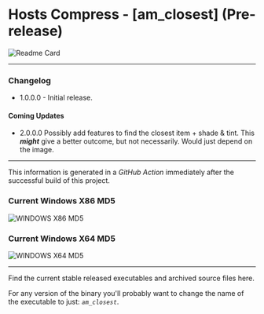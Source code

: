 # Hosts Compress - [am_closest] (Pre-release)

![Readme Card](https://github-readme-stats.vercel.app/api/pin/?username=Lateralus138&repo=ArtMapClosest)

---

### Changelog

  - 1.0.0.0 - Initial release.

#### Coming Updates
  - 2.0.0.0 Possibly add features to find the closest item + shade & tint. This ***might*** give a better outcome, but not necessarily. Would just depend on the image.

---

This information is generated in a *GitHub Action* immediately after the successful build of this project.

### Current Windows X86 MD5

![WINDOWS X86 MD5](https://img.shields.io/endpoint?url=https://raw.githubusercontent.com/Lateralus138/ArtMapClosest/master/docs/json/am_closest_x86_md5.json)

### Current Windows X64 MD5

![WINDOWS X64 MD5](https://img.shields.io/endpoint?url=https://raw.githubusercontent.com/Lateralus138/ArtMapClosest/master/docs/json/am_closest_x64_md5.json)

---

Find the current stable released executables and archived source files here.

For any version of the binary you&#39;ll probably want to change the name of the executable to just&#58; *`am_closest`*&#46;
